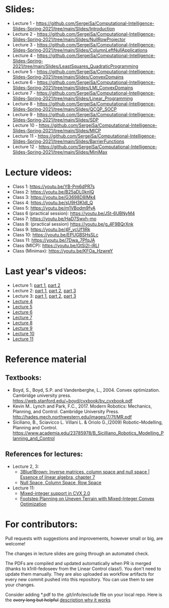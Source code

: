 # Slides:
* Lecture 1 - https://github.com/SergeiSa/Computational-Intelligence-Slides-Spring-2021/tree/main/Slides/Introduction
* Lecture 2 - https://github.com/SergeiSa/Computational-Intelligence-Slides-Spring-2021/tree/main/Slides/NullRowProjector
* Lecture 3 - https://github.com/SergeiSa/Computational-Intelligence-Slides-Spring-2021/tree/main/Slides/ColumnLeftNullApplications
* Lecture 4 - https://github.com/SergeiSa/Computational-Intelligence-Slides-Spring-2021/tree/main/Slides/LeastSquares_QuadraticProgramming
* Lecture 5 - https://github.com/SergeiSa/Computational-Intelligence-Slides-Spring-2021/tree/main/Slides/ConvexDomains
* Lecture 6 - https://github.com/SergeiSa/Computational-Intelligence-Slides-Spring-2021/tree/main/Slides/LMI_ConvexDomains
* Lecture 7 - https://github.com/SergeiSa/Computational-Intelligence-Slides-Spring-2021/tree/main/Slides/Linear_Programming
* Lecture 8 - https://github.com/SergeiSa/Computational-Intelligence-Slides-Spring-2021/tree/main/Slides/QCQP_SOCP
* Lecture 9 - https://github.com/SergeiSa/Computational-Intelligence-Slides-Spring-2021/tree/main/Slides/SDP
* Lecture 10 - https://github.com/SergeiSa/Computational-Intelligence-Slides-Spring-2021/tree/main/Slides/MICP
* Lecture 11 - https://github.com/SergeiSa/Computational-Intelligence-Slides-Spring-2021/tree/main/Slides/BarrierFunctions
* Lecture 12 - https://github.com/SergeiSa/Computational-Intelligence-Slides-Spring-2021/tree/main/Slides/MiniMax


# Lecture videos:
* Class 1: https://youtu.be/YB-Pm6dPR7s
* Class 2: https://youtu.be/B25aDL0knIQ
* Class 3: https://youtu.be/G3698D8lMk4
* Class 4: https://youtu.be/sU9H3KIdl_Q
* Class 5: https://youtu.be/m1VBodm9fyA
* Class 6 (practical session): https://youtu.be/JSt-6UBNyM4
* Class 7: https://youtu.be/HaD7Swxh-mo
* Class 8: (practical session) https://youtu.be/g_4F9BQrXnk
* Class 9: https://youtu.be/4F_ycUf1lRk
* Class 10: https://youtu.be/EPUGBSHsSLc
* Class 11: https://youtu.be/7Dwa_7PfqJA
* Class (MICP): https://youtu.be/GtSi2I-iRLI
* Class (Minimax): https://youtu.be/KFOa_HzwreY


# Last year's videos:
* Lecture 1: [part 1](https://youtu.be/56ZVzQcCdQk), [part 2](https://youtu.be/VwmmfpipHTc)
* Lecture 2: [part 1](https://youtu.be/wc3UT7IZs98), [part 2](https://youtu.be/4iA4CFzyELg), [part 3](https://youtu.be/EdrsJ-l9VLs)
* Lecture 3: [part 1](https://youtu.be/sTYvIrjrBbQ), [part 2](https://youtu.be/4JUgkA7lWo8), [part 3](https://youtu.be/XGThWt5H6jw)
* [Lecture 4](https://youtu.be/DDnDRwW3qLg)
* [Lecture 5](https://youtu.be/bbyF89OnpBo)
* [Lecture 6](https://youtu.be/X3yeneA10co)
* [Lecture 7](https://youtu.be/4FboGNcsQhU)
* [Lecture 8](https://youtu.be/c4qroDnvDak)
* [Lecture 9](https://youtu.be/NWKTNQfymRQ)
* [Lecture 10](https://youtu.be/GDsKEA85X0A)
* [Lecture 11](https://youtu.be/yUmVxlI4jTs)


# Reference material

## Textbooks:
* Boyd, S., Boyd, S.P. and Vandenberghe, L., 2004. Convex optimization. Cambridge university press. https://web.stanford.edu/~boyd/cvxbook/bv_cvxbook.pdf
* Kevin M.. Lynch and Park, F.C., 2017. Modern Robotics: Mechanics, Planning, and Control. Cambridge University Press. http://hades.mech.northwestern.edu/images/7/7f/MR.pdf
* Siciliano, B., Sciavicco L. Villani L. & Oriolo G.,(2009) Robotic–Modelling, Planning and Control. https://www.academia.edu/23785978/B_Sicilliano_Robotics_Modelling_Planning_and_Control

## References for lectures:
* Lecture 2, 3: 
    - [3Blue1Brown: Inverse matrices, column space and null space | Essence of linear algebra, chapter 7](https://www.youtube.com/watch?v=uQhTuRlWMxw)
    - [Null Space, Column Space, Row Space](http://ksuweb.kennesaw.edu/~plaval/math3260/rowcolspaces.pdf)
* Lecture 11:
    - [Mixed-integer support in CVX 2.0](http://cvxr.com/news/2012/08/midcp/)
    - [Footstep Planning on Uneven Terrain with Mixed-Integer Convex
Optimization](https://groups.csail.mit.edu/robotics-center/public_papers/Deits14a.pdf)


# For contributors:

Pull requests with suggestions and improvements, however small or big, are welcome!

The changes in lecture slides are going through an automated check.

The PDFs are compiled and updated automatically when PR is merged (thanks to k1rill-fedoseev from the Linear Control class!). You don't need to update them manually. They are also uploaded as workflow artifacts for every new commit pushed into this repository. You can use them to see your changes.
 
Consider adding \*.pdf to the .git/info/exclude file on your local repo. Here is the ~~overy long but helpful~~ [description why it works](https://medium.com/@dave_lunny/exclude-files-from-git-without-committing-changes-to-gitignore-986fa712e78d)
